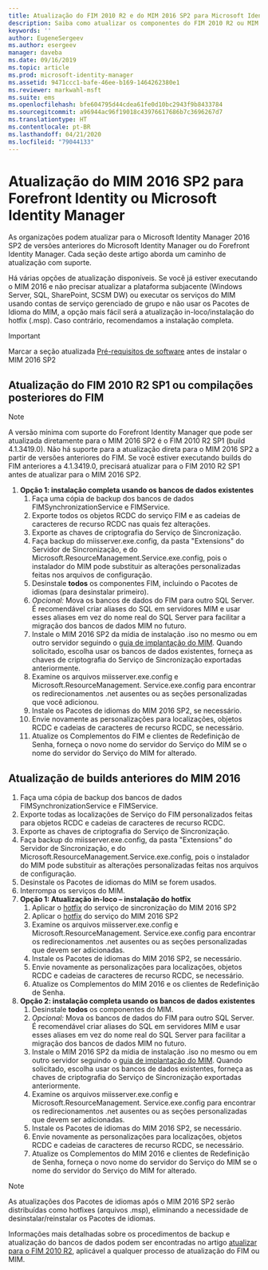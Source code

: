 ```yaml
---
title: Atualização do FIM 2010 R2 e do MIM 2016 SP2 para Microsoft Identity Manager 2016 Service Pack 2 | Microsoft Docs
description: Saiba como atualizar os componentes do FIM 2010 R2 ou MIM 2016 SP2 e, em seguida, instale os componentes que são novos no MIM 2016.
keywords: ''
author: EugeneSergeev
ms.author: esergeev
manager: daveba
ms.date: 09/16/2019
ms.topic: article
ms.prod: microsoft-identity-manager
ms.assetid: 9471ccc1-bafe-46ee-b169-1464262380e1
ms.reviewer: markwahl-msft
ms.suite: ems
ms.openlocfilehash: bfe604795d44cdea61fe0d10bc2943f9b8433784
ms.sourcegitcommit: a96944ac96f19018c43976617686b7c3696267d7
ms.translationtype: HT
ms.contentlocale: pt-BR
ms.lasthandoff: 04/21/2020
ms.locfileid: "79044133"
---
```

# <a name="mim-2016-sp2-upgrade--from-forefront-identity--or-microsoft-identity-manager"></a>Atualização do MIM 2016 SP2 para Forefront Identity ou Microsoft Identity Manager

As organizações podem atualizar para o Microsoft Identity Manager 2016 SP2 de versões anteriores do Microsoft Identity Manager ou do Forefront Identity Manager.  Cada seção deste artigo aborda um caminho de atualização com suporte.

Há várias opções de atualização disponíveis. Se você já estiver executando o MIM 2016 e não precisar atualizar a plataforma subjacente (Windows Server, SQL, SharePoint, SCSM DW) ou executar os serviços do MIM usando contas de serviço gerenciado de grupo e não usar os Pacotes de Idioma do MIM, a opção mais fácil será a atualização in-loco/instalação do hotfix (.msp). Caso contrário, recomendamos a instalação completa.

> [!IMPORTANT]
> Marcar a seção atualizada [Pré-requisitos de software](prepare-server-ws2016.md#software-prerequisites) antes de instalar o MIM 2016 SP2

## <a name="upgrade-from-fim-2010-r2-sp1-or-later-fim-builds"></a>Atualização do FIM 2010 R2 SP1 ou compilações posteriores do FIM

> [!NOTE]
> A versão mínima com suporte do Forefront Identity Manager que pode ser atualizada diretamente para o MIM 2016 SP2 é o FIM 2010 R2 SP1 (build 4.1.3419.0). Não há suporte para a atualização direta para o MIM 2016 SP2 a partir de versões anteriores do FIM. Se você estiver executando builds do FIM anteriores a 4.1.3419.0, precisará atualizar para o FIM 2010 R2 SP1 antes de atualizar para o MIM 2016 SP2.

1. **Opção 1: instalação completa usando os bancos de dados existentes**
    1. Faça uma cópia de backup dos bancos de dados FIMSynchronizationService e FIMService.
    1. Exporte todos os objetos RCDC do serviço FIM e as cadeias de caracteres de recurso RCDC nas quais fez alterações.
    1. Exporte as chaves de criptografia do Serviço de Sincronização.
    1. Faça backup do miisserver.exe.config, da pasta "Extensions" do Servidor de Sincronização, e do Microsoft.ResourceManagement.Service.exe.config, pois o instalador do MIM pode substituir as alterações personalizadas feitas nos arquivos de configuração.
    1. Desinstale **todos** os componentes FIM, incluindo o Pacotes de idiomas (para desinstalar primeiro).
    1. *Opcional:* Mova os bancos de dados do FIM para outro SQL Server. É recomendável criar aliases do SQL em servidores MIM e usar esses aliases em vez do nome real do SQL Server para facilitar a migração dos bancos de dados MIM no futuro.
    1. Instale o MIM 2016 SP2 da mídia de instalação .iso no mesmo ou em outro servidor seguindo o [guia de implantação do MIM](microsoft-identity-manager-deploy.md). Quando solicitado, escolha usar os bancos de dados existentes, forneça as chaves de criptografia do Serviço de Sincronização exportadas anteriormente.
    1. Examine os arquivos miisserver.exe.config e Microsoft.ResourceManagement. Service.exe.config para encontrar os redirecionamentos .net ausentes ou as seções personalizadas que você adicionou.
    1. Instale os Pacotes de idiomas do MIM 2016 SP2, se necessário.
    1. Envie novamente as personalizações para localizações, objetos RCDC e cadeias de caracteres de recurso RCDC, se necessário.
    1. Atualize os Complementos do FIM e clientes de Redefinição de Senha, forneça o novo nome do servidor do Serviço do MIM se o nome do servidor do Serviço do MIM for alterado.
    
## <a name="upgrade-from-previous-mim-2016-builds"></a>Atualização de builds anteriores do MIM 2016
1. Faça uma cópia de backup dos bancos de dados FIMSynchronizationService e FIMService.
1. Exporte todas as localizações de Serviço do FIM personalizados feitas para objetos RCDC e cadeias de caracteres de recurso RCDC.
1. Exporte as chaves de criptografia do Serviço de Sincronização.
1. Faça backup do miisserver.exe.config, da pasta "Extensions" do Servidor de Sincronização, e do Microsoft.ResourceManagement.Service.exe.config, pois o instalador do MIM pode substituir as alterações personalizadas feitas nos arquivos de configuração.
1. Desinstale os Pacotes de idiomas do MIM se forem usados.
1. Interrompa os serviços do MIM.
1. **Opção 1: Atualização in-loco – instalação do hotfix**
    1. Aplicar o [hotfix](https://www.microsoft.com/download/details.aspx?id=100412) do serviço de sincronização do MIM 2016 SP2
    1. Aplicar o [hotfix](https://www.microsoft.com/download/details.aspx?id=100412) do serviço do MIM 2016 SP2
    1. Examine os arquivos miisserver.exe.config e Microsoft.ResourceManagement. Service.exe.config para encontrar os redirecionamentos .net ausentes ou as seções personalizadas que devem ser adicionadas.
    1. Instale os Pacotes de idiomas do MIM 2016 SP2, se necessário.
    1. Envie novamente as personalizações para localizações, objetos RCDC e cadeias de caracteres de recurso RCDC, se necessário.
    1. Atualize os Complementos do MIM 2016 e os clientes de Redefinição de Senha.
1. **Opção 2: instalação completa usando os bancos de dados existentes**
    1. Desinstale **todos** os componentes do MIM.
    1. *Opcional:* Mova os bancos de dados do FIM para outro SQL Server. É recomendável criar aliases do SQL em servidores MIM e usar esses aliases em vez do nome real do SQL Server para facilitar a migração dos bancos de dados MIM no futuro.
    1. Instale o MIM 2016 SP2 da mídia de instalação .iso no mesmo ou em outro servidor seguindo o [guia de implantação do MIM](microsoft-identity-manager-deploy.md). Quando solicitado, escolha usar os bancos de dados existentes, forneça as chaves de criptografia do Serviço de Sincronização exportadas anteriormente.
    1. Examine os arquivos miisserver.exe.config e Microsoft.ResourceManagement. Service.exe.config para encontrar os redirecionamentos .net ausentes ou as seções personalizadas que devem ser adicionadas.
    1. Instale os Pacotes de idiomas do MIM 2016 SP2, se necessário.
    1. Envie novamente as personalizações para localizações, objetos RCDC e cadeias de caracteres de recurso RCDC, se necessário.
    1. Atualize os Complementos do MIM 2016 e clientes de Redefinição de Senha, forneça o novo nome do servidor do Serviço do MIM se o nome do servidor do Serviço do MIM for alterado.

> [!NOTE]
> As atualizações dos Pacotes de idiomas após o MIM 2016 SP2 serão distribuídas como hotfixes (arquivos .msp), eliminando a necessidade de desinstalar/reinstalar os Pacotes de idiomas.

Informações mais detalhadas sobre os procedimentos de backup e atualização do bancos de dados podem ser encontradas no artigo [atualizar para o FIM 2010 R2](https://docs.microsoft.com/previous-versions/mim/jj134291%28v%3dws.10%29), aplicável a qualquer processo de atualização do FIM ou MIM.
